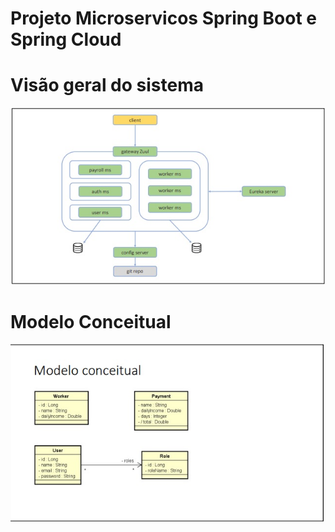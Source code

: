 # Projeto Microservicos Spring Boot e Spring Cloud

# Visão geral do sistema

<img src="https://github.com/marcsalexandrborges/ms-course/blob/main/images/m1.jpg"/>

# Modelo Conceitual
<img src= "https://github.com/marcsalexandrborges/ms-course/blob/main/images/m2.jpg"/>


